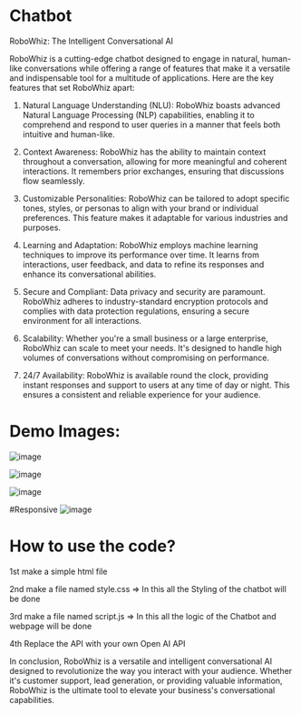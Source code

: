 # Chatbot 

RoboWhiz: The Intelligent Conversational AI

RoboWhiz is a cutting-edge chatbot designed to engage in natural, human-like conversations while offering a range of features that make it a versatile and indispensable tool for a multitude of applications. Here are the key features that set RoboWhiz apart:

1. Natural Language Understanding (NLU): RoboWhiz boasts advanced Natural Language Processing (NLP) capabilities, enabling it to comprehend and respond to user queries in a manner that feels both intuitive and human-like.

2. Context Awareness: RoboWhiz has the ability to maintain context throughout a conversation, allowing for more meaningful and coherent interactions. It remembers prior exchanges, ensuring that discussions flow seamlessly.

3. Customizable Personalities: RoboWhiz can be tailored to adopt specific tones, styles, or personas to align with your brand or individual preferences. This feature makes it adaptable for various industries and purposes.
   
4. Learning and Adaptation: RoboWhiz employs machine learning techniques to improve its performance over time. It learns from interactions, user feedback, and data to refine its responses and enhance its conversational abilities.

5. Secure and Compliant: Data privacy and security are paramount. RoboWhiz adheres to industry-standard encryption protocols and complies with data protection regulations, ensuring a secure environment for all interactions.

6. Scalability: Whether you're a small business or a large enterprise, RoboWhiz can scale to meet your needs. It's designed to handle high volumes of conversations without compromising on performance.

7. 24/7 Availability: RoboWhiz is available round the clock, providing instant responses and support to users at any time of day or night. This ensures a consistent and reliable experience for your audience.



# Demo Images:
![image](https://github.com/Nil369/Chatbot-RoboWhiz/assets/148447931/13a9712f-1450-4119-8596-db5b40527071)

![image](https://github.com/Nil369/Chatbot-RoboWhiz/assets/148447931/a72d4f48-71db-41f3-8d8a-b7280d431cce)

![image](https://github.com/Nil369/Chatbot-RoboWhiz/assets/148447931/9ce43548-9d8c-4e1f-b55b-46aa6f2b0b8d)

#Responsive
![image](https://github.com/Nil369/Chatbot-RoboWhiz/assets/148447931/37b1f056-63c9-4b3b-8bef-3f5eb56151ca)

# How to use the code?

 1st make a simple html file 
 
 2nd make a file named style.css => In this all the Styling of the chatbot will be done
 
 3rd make a file named script.js => In this all the logic of the Chatbot and webpage will be done
 
 4th Replace the API with your own Open AI API


In conclusion, RoboWhiz is a versatile and intelligent conversational AI designed to revolutionize the way you interact with your audience. Whether it's customer support, lead generation, or providing valuable information, RoboWhiz is the ultimate tool to elevate your business's conversational capabilities.

